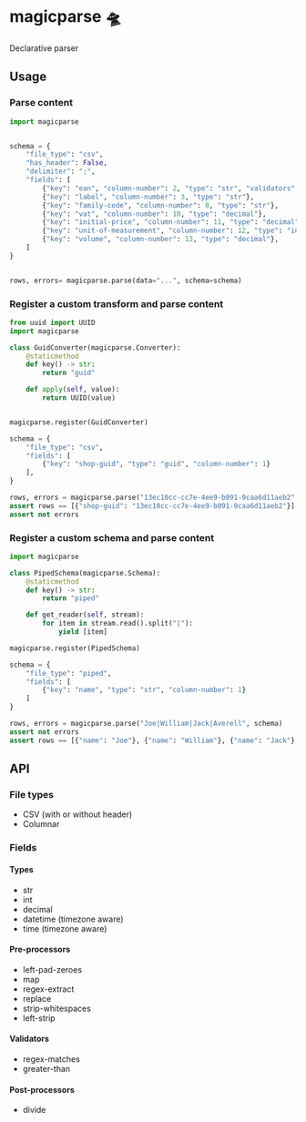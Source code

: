 # magicparse 🛸

Declarative parser

## Usage

### Parse content

```python
import magicparse


schema = {
    "file_type": "csv",
    "has_header": False,
    "delimiter": ";",
    "fields": [
        {"key": "ean", "column-number": 2, "type": "str", "validators": [{"name": "regex-matches", "parameters": {"pattern": "^\\d{13}$"}}]},
        {"key": "label", "column-number": 3, "type": "str"},
        {"key": "family-code", "column-number": 8, "type": "str"},
        {"key": "vat", "column-number": 10, "type": "decimal"},
        {"key": "initial-price", "column-number": 11, "type": "decimal", "post-processors": {"name": "divide", "parameters": {"denominator": 100}}},
        {"key": "unit-of-measurement", "column-number": 12, "type": "int", "pre-processors": [{"name": "map", "parameters": {"values": {"K": 0, "A": 1, "L": 2}}}]},
        {"key": "volume", "column-number": 13, "type": "decimal"},
    ]
}


rows, errors= magicparse.parse(data="...", schema=schema)
```


### Register a custom transform and parse content

```python
from uuid import UUID
import magicparse

class GuidConverter(magicparse.Converter):
    @staticmethod
    def key() -> str:
        return "guid"

    def apply(self, value):
        return UUID(value)


magicparse.register(GuidConverter)

schema = {
    "file_type": "csv",
    "fields": [
        {"key": "shop-guid", "type": "guid", "column-number": 1}
    ],
}

rows, errors = magicparse.parse("13ec10cc-cc7e-4ee9-b091-9caa6d11aeb2", schema)
assert rows == [{"shop-guid": "13ec10cc-cc7e-4ee9-b091-9caa6d11aeb2"}]
assert not errors
```

### Register a custom schema and parse content

```python
import magicparse

class PipedSchema(magicparse.Schema):
    @staticmethod
    def key() -> str:
        return "piped"

    def get_reader(self, stream):
        for item in stream.read().split("|"):
            yield [item]

magicparse.register(PipedSchema)

schema = {
    "file_type": "piped",
    "fields": [
        {"key": "name", "type": "str", "column-number": 1}
    ]
}

rows, errors = magicparse.parse("Joe|William|Jack|Averell", schema)
assert not errors
assert rows == [{"name": "Joe"}, {"name": "William"}, {"name": "Jack"}, {"name": "Averell"}]
```

## API

### File types

- CSV (with or without header)
- Columnar

### Fields

#### Types

- str
- int
- decimal
- datetime (timezone aware)
- time (timezone aware)

#### Pre-processors

- left-pad-zeroes
- map
- regex-extract
- replace
- strip-whitespaces
- left-strip

#### Validators

- regex-matches
- greater-than

#### Post-processors

- divide
